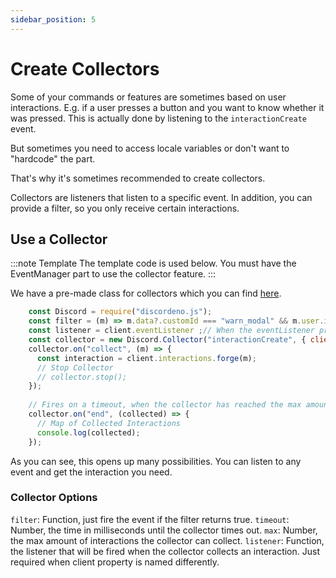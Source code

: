 ```yaml
---
sidebar_position: 5
---
```


# Create Collectors

Some of your commands or features are sometimes based on user interactions.
E.g. if a user presses a button and you want to know whether it was pressed.
This is actually done by listening to the `interactionCreate` event.

But sometimes you need to access locale variables or don't want to "hardcode" the part.

That's why it's sometimes recommended to create collectors.

Collectors are listeners that listen to a specific event. In addition, you can provide a filter, so you only receive certain interactions.

## Use a Collector

:::note Template
The template code is used below. You must have the EventManager part to use the collector feature.
:::

We have a pre-made class for collectors which you can find
[here](https://github.com/meister03/discordeno.js/blob/master/Util/Collectors.js).

```js
    const Discord = require("discordeno.js");
    const filter = (m) => m.data?.customId === "warn_modal" && m.user.id === interaction.user.id;
    const listener = client.eventListener ;// When the eventListener property is named different
    const collector = new Discord.Collector("interactionCreate", { client: client, timeout: 60000, filter, max: 20, listener });
    collector.on("collect", (m) => {
      const interaction = client.interactions.forge(m);
      // Stop Collector
      // collector.stop();
    });
    
    // Fires on a timeout, when the collector has reached the max amount of interactions or when it has been closed
    collector.on("end", (collected) => {
      // Map of Collected Interactions
      console.log(collected);
    });
```    
As you can see, this opens up many possibilities. You can listen to any event and get the interaction you need.
### Collector Options
`filter`: Function, just fire the event if the filter returns true.
`timeout`: Number, the time in milliseconds until the collector times out.
`max`: Number, the max amount of interactions the collector can collect.
`listener`: Function, the listener that will be fired when the collector collects an interaction. Just required when client property is named differently.